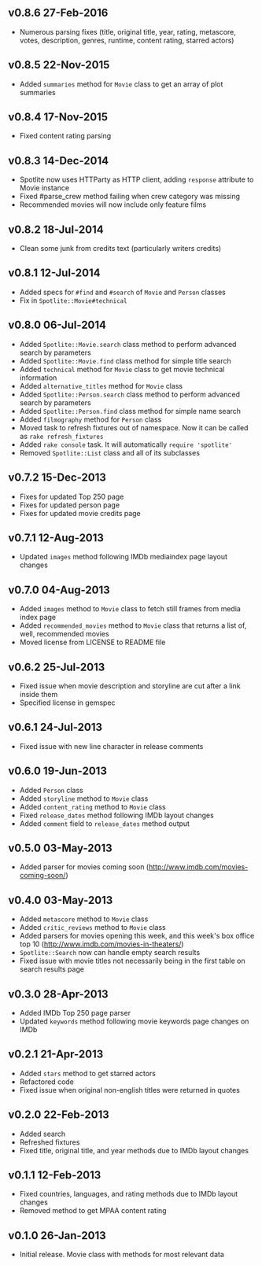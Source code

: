 ## v0.8.6 27-Feb-2016

* Numerous parsing fixes (title, original title, year, rating, metascore, votes, description, genres, runtime, content rating, starred actors)

## v0.8.5 22-Nov-2015

* Added `summaries` method for `Movie` class to get an array of plot summaries

## v0.8.4 17-Nov-2015

* Fixed content rating parsing

## v0.8.3 14-Dec-2014

* Spotlite now uses HTTParty as HTTP client, adding `response` attribute to Movie instance
* Fixed #parse_crew method failing when crew category was missing
* Recommended movies will now include only feature films

## v0.8.2 18-Jul-2014

* Clean some junk from credits text (particularly writers credits)

## v0.8.1 12-Jul-2014

* Added specs for `#find` and `#search` of `Movie` and `Person` classes
* Fix in `Spotlite::Movie#technical`

## v0.8.0 06-Jul-2014

* Added `Spotlite::Movie.search` class method to perform advanced search by parameters
* Added `Spotlite::Movie.find` class method for simple title search
* Added `technical` method for `Movie` class to get movie technical information
* Added `alternative_titles` method for `Movie` class
* Added `Spotlite::Person.search` class method to perform advanced search by parameters
* Added `Spotlite::Person.find` class method for simple name search
* Added `filmography` method for `Person` class
* Moved task to refresh fixtures out of namespace. Now it can be called as `rake refresh_fixtures`
* Added `rake console` task. It will automatically `require 'spotlite'`
* Removed `Spotlite::List` class and all of its subclasses


## v0.7.2 15-Dec-2013

* Fixes for updated Top 250 page
* Fixes for updated person page
* Fixes for updated movie credits page

## v0.7.1 12-Aug-2013

* Updated `images` method following IMDb mediaindex page layout changes

## v0.7.0 04-Aug-2013

* Added `images` method to `Movie` class to fetch still frames from media index page
* Added `recommended_movies` method to `Movie` class that returns a list of, well, recommended movies
* Moved license from LICENSE to README file

## v0.6.2 25-Jul-2013

* Fixed issue when movie description and storyline are cut after a link inside them
* Specified license in gemspec

## v0.6.1 24-Jul-2013

* Fixed issue with new line character in release comments

## v0.6.0 19-Jun-2013

* Added `Person` class
* Added `storyline` method to `Movie` class
* Added `content_rating` method to `Movie` class
* Fixed `release_dates` method following IMDb layout changes
* Added `comment` field to `release_dates` method output

## v0.5.0 03-May-2013

* Added parser for movies coming soon (http://www.imdb.com/movies-coming-soon/)

## v0.4.0 03-May-2013

* Added `metascore` method to `Movie` class
* Added `critic_reviews` method to `Movie` class
* Added parsers for movies opening this week, and this week's box office top 10 (http://www.imdb.com/movies-in-theaters/)
* `Spotlite::Search` now can handle empty search results
* Fixed issue with movie titles not necessarily being in the first table on search results page

## v0.3.0 28-Apr-2013

* Added IMDb Top 250 page parser
* Updated `keywords` method following movie keywords page changes on IMDb

## v0.2.1 21-Apr-2013

* Added `stars` method to get starred actors
* Refactored code
* Fixed issue when original non-english titles were returned in quotes

## v0.2.0 22-Feb-2013
* Added search
* Refreshed fixtures
* Fixed title, original title, and year methods due to IMDb layout changes

## v0.1.1 12-Feb-2013

* Fixed countries, languages, and rating methods due to IMDb layout changes
* Removed method to get MPAA content rating

## v0.1.0 26-Jan-2013

* Initial release. Movie class with methods for most relevant data
